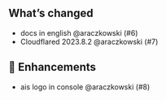 ## What’s changed
- docs in english @araczkowski (#6)
- Cloudflared 2023.8.2 @araczkowski (#7)

## 🚀 Enhancements

- ais logo in console @araczkowski (#8)
